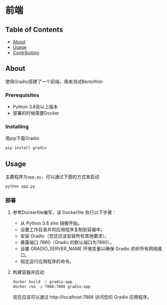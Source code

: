 # 前端

## Table of Contents

- [About](#about)
- [Usage](#usage)
- [Contributing](../CONTRIBUTING.md)

## About <a name = "about"></a>

使用Gradio搭建了一个前端，用来测试BentoYolo

### Prerequisites

- Python 3.8及以上版本
- 部署的时候需要Docker

### Installing

用pip下载Gradio
```bash
pip install gradio
```

## Usage <a name = "usage"></a>

主要程序为`app.py`，可以通过下面的方式来启动

```bash
python app.py
```

### 部署

1. 参考Dockerfile编写，该 Dockerfile 执行以下步骤：
    - 从 Python 3.8 slim 镜像开始。
    - 设置工作目录并将应用程序复制到容器中。
    - 安装 Gradio（您还应该安装所有其他要求）。
    - 暴露端口 7860（Gradio 的默认端口为7860）。
    - 设置 GRADIO_SERVER_NAME 环境变量以确保 Gradio 侦听所有网络接口。
    - 指定运行应用程序的命令。

2. 构建容器并启动

    ```bash
    docker build -t gradio-app .
    docker run -p 7866:7860 gradio-app
    ```

    现在应该可以通过 http://localhost:7866 访问您的 Gradio 应用程序。